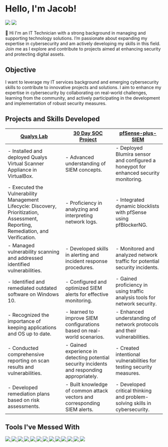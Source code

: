 # Hello, I'm Jacob!
<a href="https://www.linkedin.com/in/jacob-brown-950jrb/"><img src="https://img.shields.io/badge/-LinkedIn-0072b1?&style=for-the-badge&logo=linkedin&logoColor=white" /></a>
<a href="https://www.comptia.org/certifications/network">
    <img src="https://img.shields.io/badge/-Network%2B-FF0000?&style=for-the-badge&logo=CompTIA&logoColor=white" />
</a>


👋 Hi I'm an IT Technician with a strong background in managing and supporting technology solutions. I’m passionate about expanding my expertise in cybersecurity and am actively developing my skills in this field. Join me as I explore and contribute to projects aimed at enhancing security and protecting digital assets.

## Objective

I want to leverage my IT services background and emerging cybersecurity skills to contribute to innovative projects and solutions. I aim to enhance my expertise in cybersecurity by collaborating on real-world challenges, learning from the community, and actively participating in the development and implementation of robust security measures.

## Projects and Skills Developed

| [Qualys Lab](https://github.com/Jacob-Brown-950/Qualys-Lab)                                              | [30 Day SOC Project](https://github.com/Jacob-Brown-950/30-Day-SOC-Project)                                              | [pfSense-plus-SIEM](https://github.com/Jacob-Brown-950/pfSense-plus-SIEM)                                      |
|--------------------------------------------------------|-----------------------------------------------------------|-------------------------------------------------------|
| - Installed and deployed Qualys Virtual Scanner Appliance in VirtualBox.  | - Advanced understanding of SIEM concepts.                | - Deployed Blumira sensor and configured a honeypot for enhanced security monitoring. |
| - Executed the Vulnerability Management Lifecycle: Discovery, Prioritization, Assessment, Reporting, Remediation, and Verification. | - Proficiency in analyzing and interpreting network logs. | - Integrated dynamic blocklists with pfSense using pfBlockerNG. |
| - Managed vulnerability scanning and addressed identified vulnerabilities. | - Developed skills in alerting and incident response procedures. | - Monitored and analyzed network traffic for potential security incidents. |
| - Identified and remediated outdated software on Windows 10. | - Configured and optimized SIEM alerts for effective monitoring. | - Gained proficiency in using traffic analysis tools for network security. |
| - Recognized the importance of keeping applications and OS up to date. | - learned to improve SIEM configurations based on real-world scenarios. | - Enhanced understanding of network protocols and their vulnerabilities. |
| - Conducted comprehensive reporting on scan results and vulnerabilities. | - Gained experience in detecting potential security incidents and responding appropriately. | - Created intentional vulnerabilities for testing security measures. |
| - Developed remediation plans based on risk assessments. | - Built knowledge of common attack vectors and corresponding SIEM alerts. | - Developed critical thinking and problem-solving skills in cybersecurity. |



## Tools I've Messed With
<div>
    <a href="https://www.vultr.com/">
        <img src="https://img.shields.io/badge/-Vultr-0093D1?style=for-the-badge&logo=Vultr&logoColor=white" />
    </a>
    <a href="https://www.elastic.co/elk-stack">
        <img src="https://img.shields.io/badge/-ELK%20Stack-005571?style=for-the-badge&logo=Elastic&logoColor=white" />
    </a>
    <a href="https://github.com/its-a-feature/Mythic">
        <img src="https://img.shields.io/badge/-Mythic-2E3A87?style=for-the-badge&logo=github&logoColor=white" />
    </a>
    <a href="https://wazuh.com/">
        <img src="https://img.shields.io/badge/-Wazuh-005C9E?style=for-the-badge&logo=webtrees&logoColor=white" />
    </a>
    <a href="https://blumira.com/">
        <img src="https://img.shields.io/badge/-Blumira-003B6F?style=for-the-badge" />
    </a>
    <a href="https://www.ninjaone.com/">
        <img src="https://img.shields.io/badge/-NinjaOne-3C91E6?style=for-the-badge&logo=NinjaOne&logoColor=white" />
    </a>
    <a href="https://www.sentinelone.com/">
        <img src="https://img.shields.io/badge/-SentinelOne-4B275F?style=for-the-badge&logo=SentinelOne&logoColor=white" />
    </a>
    <a href="https://www.ui.com/">
        <img src="https://img.shields.io/badge/-Ubiquiti-0077B6?style=for-the-badge&logo=Ubiquiti&logoColor=white" />
    </a>
    <a href="https://www.pfsense.org/">
        <img src="https://img.shields.io/badge/-pfSense-005F5F?style=for-the-badge&logo=pfSense&logoColor=white" />
    </a>
    <a href="https://www.sonicwall.com/">
        <img src="https://img.shields.io/badge/-SonicWall-CC0000?style=for-the-badge&logo=SonicWall&logoColor=white" />
    </a>
    <a href="https://www.wireshark.org/">
        <img src="https://img.shields.io/badge/-Wireshark-1679A7?style=for-the-badge&logo=Wireshark&logoColor=white" />
    </a>
    <a href="https://www.kali.org/tools/hydra/">
        <img src="https://img.shields.io/badge/-Hydra-0A5E7B?style=for-the-badge&logo=kali-linux&logoColor=white" />
    </a>
    <a href="https://nmap.org/">
        <img src="https://img.shields.io/badge/-Nmap-000000?style=for-the-badge&logoColor=white" />
    </a>
</div>


